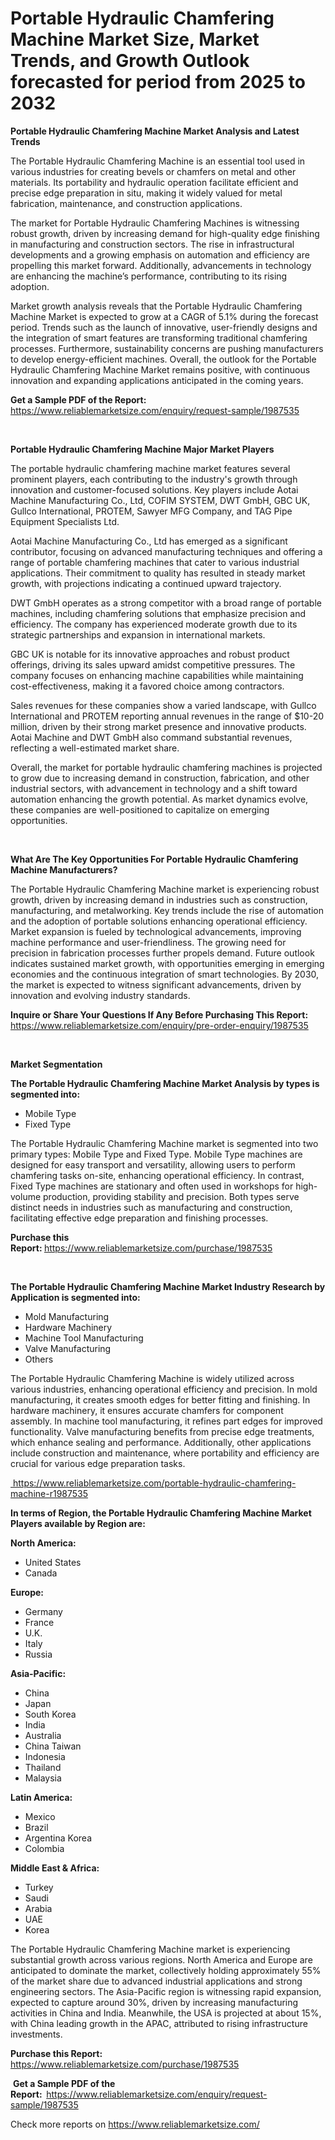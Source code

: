 <p><h1>Portable Hydraulic Chamfering Machine Market Size, Market Trends, and Growth Outlook forecasted for period from 2025 to 2032</h1></p><p><strong>Portable Hydraulic Chamfering Machine Market Analysis and Latest Trends</strong></p>
<p><p>The Portable Hydraulic Chamfering Machine is an essential tool used in various industries for creating bevels or chamfers on metal and other materials. Its portability and hydraulic operation facilitate efficient and precise edge preparation in situ, making it widely valued for metal fabrication, maintenance, and construction applications.</p><p>The market for Portable Hydraulic Chamfering Machines is witnessing robust growth, driven by increasing demand for high-quality edge finishing in manufacturing and construction sectors. The rise in infrastructural developments and a growing emphasis on automation and efficiency are propelling this market forward. Additionally, advancements in technology are enhancing the machine’s performance, contributing to its rising adoption.</p><p>Market growth analysis reveals that the Portable Hydraulic Chamfering Machine Market is expected to grow at a CAGR of 5.1% during the forecast period. Trends such as the launch of innovative, user-friendly designs and the integration of smart features are transforming traditional chamfering processes. Furthermore, sustainability concerns are pushing manufacturers to develop energy-efficient machines. Overall, the outlook for the Portable Hydraulic Chamfering Machine Market remains positive, with continuous innovation and expanding applications anticipated in the coming years.</p></p>
<p><strong>Get a Sample PDF of the Report:&nbsp;</strong> <a href="https://www.reliablemarketsize.com/enquiry/request-sample/1987535?utm_campaign=2773&utm_medium=2&utm_source=Github&utm_content=ia&utm_term=02032025&utm_id=portable-hydraulic-chamfering-machine">https://www.reliablemarketsize.com/enquiry/request-sample/1987535</a></p>
<p>&nbsp;</p>
<p><strong>Portable Hydraulic Chamfering Machine Major Market Players</strong></p>
<p><p>The portable hydraulic chamfering machine market features several prominent players, each contributing to the industry's growth through innovation and customer-focused solutions. Key players include Aotai Machine Manufacturing Co., Ltd, COFIM SYSTEM, DWT GmbH, GBC UK, Gullco International, PROTEM, Sawyer MFG Company, and TAG Pipe Equipment Specialists Ltd.</p><p>Aotai Machine Manufacturing Co., Ltd has emerged as a significant contributor, focusing on advanced manufacturing techniques and offering a range of portable chamfering machines that cater to various industrial applications. Their commitment to quality has resulted in steady market growth, with projections indicating a continued upward trajectory.</p><p>DWT GmbH operates as a strong competitor with a broad range of portable machines, including chamfering solutions that emphasize precision and efficiency. The company has experienced moderate growth due to its strategic partnerships and expansion in international markets.</p><p>GBC UK is notable for its innovative approaches and robust product offerings, driving its sales upward amidst competitive pressures. The company focuses on enhancing machine capabilities while maintaining cost-effectiveness, making it a favored choice among contractors.</p><p>Sales revenues for these companies show a varied landscape, with Gullco International and PROTEM reporting annual revenues in the range of $10-20 million, driven by their strong market presence and innovative products. Aotai Machine and DWT GmbH also command substantial revenues, reflecting a well-estimated market share.</p><p>Overall, the market for portable hydraulic chamfering machines is projected to grow due to increasing demand in construction, fabrication, and other industrial sectors, with advancement in technology and a shift toward automation enhancing the growth potential. As market dynamics evolve, these companies are well-positioned to capitalize on emerging opportunities.</p></p>
<p>&nbsp;</p>
<p><strong>What Are The Key Opportunities For Portable Hydraulic Chamfering Machine Manufacturers?</strong></p>
<p><p>The Portable Hydraulic Chamfering Machine market is experiencing robust growth, driven by increasing demand in industries such as construction, manufacturing, and metalworking. Key trends include the rise of automation and the adoption of portable solutions enhancing operational efficiency. Market expansion is fueled by technological advancements, improving machine performance and user-friendliness. The growing need for precision in fabrication processes further propels demand. Future outlook indicates sustained market growth, with opportunities emerging in emerging economies and the continuous integration of smart technologies. By 2030, the market is expected to witness significant advancements, driven by innovation and evolving industry standards.</p></p>
<p><strong>Inquire or Share Your Questions If Any Before Purchasing This Report:</strong> <a href="https://www.reliablemarketsize.com/enquiry/pre-order-enquiry/1987535?utm_campaign=2773&utm_medium=2&utm_source=Github&utm_content=ia&utm_term=02032025&utm_id=portable-hydraulic-chamfering-machine">https://www.reliablemarketsize.com/enquiry/pre-order-enquiry/1987535</a></p>
<p>&nbsp;</p>
<p><strong>Market Segmentation</strong></p>
<p><strong>The Portable Hydraulic Chamfering Machine Market Analysis by types is segmented into:</strong></p>
<p><ul><li>Mobile Type</li><li>Fixed Type</li></ul></p>
<p><p>The Portable Hydraulic Chamfering Machine market is segmented into two primary types: Mobile Type and Fixed Type. Mobile Type machines are designed for easy transport and versatility, allowing users to perform chamfering tasks on-site, enhancing operational efficiency. In contrast, Fixed Type machines are stationary and often used in workshops for high-volume production, providing stability and precision. Both types serve distinct needs in industries such as manufacturing and construction, facilitating effective edge preparation and finishing processes.</p></p>
<p><strong>Purchase this Report:&nbsp;</strong><a href="https://www.reliablemarketsize.com/purchase/1987535?utm_campaign=2773&utm_medium=2&utm_source=Github&utm_content=ia&utm_term=02032025&utm_id=portable-hydraulic-chamfering-machine">https://www.reliablemarketsize.com/purchase/1987535</a></p>
<p>&nbsp;</p>
<p><strong>The Portable Hydraulic Chamfering Machine Market Industry Research by Application is segmented into:</strong></p>
<p><ul><li>Mold Manufacturing</li><li>Hardware Machinery</li><li>Machine Tool Manufacturing</li><li>Valve Manufacturing</li><li>Others</li></ul></p>
<p><p>The Portable Hydraulic Chamfering Machine is widely utilized across various industries, enhancing operational efficiency and precision. In mold manufacturing, it creates smooth edges for better fitting and finishing. In hardware machinery, it ensures accurate chamfers for component assembly. In machine tool manufacturing, it refines part edges for improved functionality. Valve manufacturing benefits from precise edge treatments, which enhance sealing and performance. Additionally, other applications include construction and maintenance, where portability and efficiency are crucial for various edge preparation tasks.</p></p>
<p><a href="https://www.reliablemarketsize.com/portable-hydraulic-chamfering-machine-r1987535?utm_campaign=2773&utm_medium=2&utm_source=Github&utm_content=ia&utm_term=02032025&utm_id=portable-hydraulic-chamfering-machine">&nbsp;https://www.reliablemarketsize.com/portable-hydraulic-chamfering-machine-r1987535</a></p>
<p><strong>In terms of Region, the Portable Hydraulic Chamfering Machine Market Players available by Region are:</strong></p>
<p>
    <p> <strong> North America: </strong>
        <ul>
            <li>United States</li>
            <li>Canada</li>
        </ul>
        </p> 
    <p> <strong> Europe: </strong>
        <ul>
            <li>Germany</li>
            <li>France</li>
            <li>U.K.</li>
            <li>Italy</li>
            <li>Russia</li>
        </ul>
        </p> 
    <p> <strong> Asia-Pacific: </strong>
        <ul>
            <li>China</li>
            <li>Japan</li>
            <li>South Korea</li>
            <li>India</li>
            <li>Australia</li>
            <li>China Taiwan</li>
            <li>Indonesia</li>
            <li>Thailand</li>
            <li>Malaysia</li>
        </ul>
        </p> 
    <p> <strong> Latin America: </strong>
        <ul>
            <li>Mexico</li>
            <li>Brazil</li>
            <li>Argentina Korea</li>
            <li>Colombia</li>
        </ul>
        </p> 
    <p> <strong> Middle East & Africa: </strong>
        <ul>
            <li>Turkey</li>
            <li>Saudi</li>
            <li>Arabia</li>
            <li>UAE</li>
            <li>Korea</li>
        </ul>
    </p>
    </p>
<p><p>The Portable Hydraulic Chamfering Machine market is experiencing substantial growth across various regions. North America and Europe are anticipated to dominate the market, collectively holding approximately 55% of the market share due to advanced industrial applications and strong engineering sectors. The Asia-Pacific region is witnessing rapid expansion, expected to capture around 30%, driven by increasing manufacturing activities in China and India. Meanwhile, the USA is projected at about 15%, with China leading growth in the APAC, attributed to rising infrastructure investments.</p></p>
<p><strong>Purchase this Report: </strong><a href="https://www.reliablemarketsize.com/purchase/1987535?utm_campaign=2773&utm_medium=2&utm_source=Github&utm_content=ia&utm_term=02032025&utm_id=portable-hydraulic-chamfering-machine">https://www.reliablemarketsize.com/purchase/1987535</a></p>
<p>&nbsp;<strong>Get a Sample PDF of the Report:&nbsp;&nbsp;</strong><a href="https://www.reliablemarketsize.com/enquiry/request-sample/1987535?utm_campaign=2773&utm_medium=2&utm_source=Github&utm_content=ia&utm_term=02032025&utm_id=portable-hydraulic-chamfering-machine">https://www.reliablemarketsize.com/enquiry/request-sample/1987535</a></p>
<p><strong></strong></p>
<p>Check more reports on <a href="https://www.reliablemarketsize.com/?utm_campaign=2773&utm_medium=2&utm_source=Github&utm_content=ia&utm_term=02032025&utm_id=portable-hydraulic-chamfering-machine">https://www.reliablemarketsize.com/</a></p>